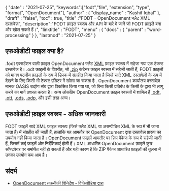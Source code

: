 {
  "date" : "2021-07-25",
  "keywords":["fodt","file", "extension", "type", "format", "OpenDocument"],
  "author" : {
    "display_name" : "Kashif Iqbal"
},
  "draft" : "false",
  "toc" : true,
  "title" :"FODT - OpenDocument फ्लैट XML दस्तावेज़",
  "description":"FODT फ़ाइल स्वरूप और API के बारे में जानें जो FODT फ़ाइलें बना और खोल सकते हैं।",
  "linktitle" : "FODT",
  "menu" : {
    "docs" : {
      "parent" : "word-processing"
}
},
  "lastmod" : "2021-07-25"
}

## एफओडीटी फाइल क्या है?

.fodt एक्सटेंशन वाली फ़ाइल OpenDocument फ्लैट [XML](/hi/web/xml/) फ़ाइल स्वरूप में सहेजा गया एक टेक्स्ट दस्तावेज़ है। .odt फ़ाइलों के विपरीत, जो [.zip](/hi/compression/zip/) कंटेनर फ़ाइल स्वरूप में सहेजी जाती हैं, FODT फ़ाइलों को मानव पठनीय फ़ाइलों के रूप में डिस्क में संग्रहीत किया जाता है जिन्हें सादे XML दस्तावेज़ों के रूप में देखने के लिए किसी भी टेक्स्ट एडिटर में खोला जा सकता है . OpenDocument कार्यालय दस्तावेज़ मानक OASIS उद्योग संघ द्वारा विकसित किया गया था, जो बिना किसी प्रतिबंध के किसी के द्वारा भी लागू करने का मार्ग प्रशस्त करता है। अन्य लोकप्रिय OpenDocument फ़ाइल स्वरूपों में शामिल हैं [.odt](/hi/word-processing/odt/), [.ott](/hi/word-processing/ott/), [.ods](/hi/spreadsheet/ods/), [.odp](/hi/presentation/odp/), और इसी तरह अन्य।

## एफओडीटी फ़ाइल स्वरूप - अधिक जानकारी

FODT फाइलें सादे XML फ़ाइल स्वरूप (जिसे फ्लैट XML या असम्पीडित XML के रूप में भी जाना जाता है) में संग्रहीत की जाती हैं, हालांकि यह आमतौर पर OpenDocument द्वारा दस्तावेज़ प्रारूप का उपयोग नहीं किया जाता है। OpenDocument फ़ाइलें आमतौर पर ज़िप पैकेज के रूप में सहेजी जाती हैं, जिसमें कई फाइलें और निर्देशिकाएं होती हैं। XML आधारित OpenDocument फ़ाइलें कुछ सॉफ़्टवेयर पर समर्थित नहीं हो सकती हैं और यही कारण है कि ZIP पैकेज आधारित फ़ाइलों की तुलना में उनका उपयोग कम आम है।

## संदर्भ ##

* [OpenDocument तकनीकी विनिर्देश - विकिपीडिया द्वारा](https://en.wikipedia.org/wiki/OpenDocument_technical_specification)

